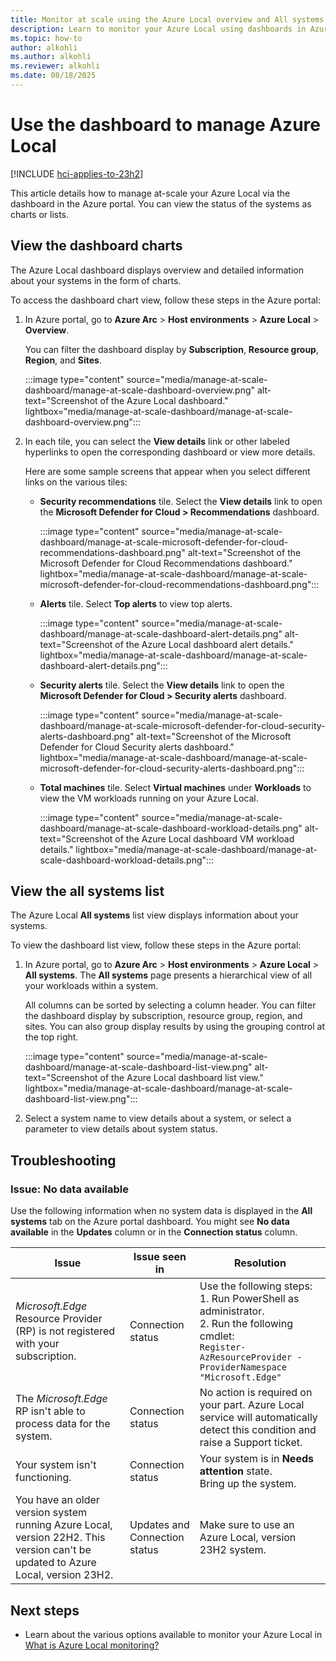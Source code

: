 ```yaml
---
title: Monitor at scale using the Azure Local overview and All systems page
description: Learn to monitor your Azure Local using dashboards in Azure portal. You can view the status of Azure Local as charts or lists.
ms.topic: how-to
author: alkohli
ms.author: alkohli
ms.reviewer: alkohli
ms.date: 08/18/2025
---
```


# Use the dashboard to manage Azure Local

[!INCLUDE [hci-applies-to-23h2](../includes/hci-applies-to-23h2.md)]

This article details how to manage at-scale your Azure Local via the dashboard in the Azure portal. You can view the status of the systems as charts or lists.

## View the dashboard charts

The Azure Local dashboard displays overview and detailed information about your systems in the form of charts.

To access the dashboard chart view, follow these steps in the Azure portal:

1. In Azure portal, go to **Azure Arc** > **Host environments** > **Azure Local** > **Overview**.

   You can filter the dashboard display by **Subscription**, **Resource group**, **Region**, and **Sites**.

   :::image type="content" source="media/manage-at-scale-dashboard/manage-at-scale-dashboard-overview.png" alt-text="Screenshot of the Azure Local dashboard." lightbox="media/manage-at-scale-dashboard/manage-at-scale-dashboard-overview.png":::

1. In each tile, you can select the **View details** link or other labeled hyperlinks to open the corresponding dashboard or view more details.

   Here are some sample screens that appear when you select different links on the various tiles:

   - **Security recommendations** tile. Select the **View details** link to open the **Microsoft Defender for Cloud > Recommendations** dashboard.

      :::image type="content" source="media/manage-at-scale-dashboard/manage-at-scale-microsoft-defender-for-cloud-recommendations-dashboard.png" alt-text="Screenshot of the Microsoft Defender for Cloud Recommendations dashboard." lightbox="media/manage-at-scale-dashboard/manage-at-scale-microsoft-defender-for-cloud-recommendations-dashboard.png":::

   - **Alerts** tile. Select **Top alerts** to view top alerts.

      :::image type="content" source="media/manage-at-scale-dashboard/manage-at-scale-dashboard-alert-details.png" alt-text="Screenshot of the Azure Local dashboard alert details." lightbox="media/manage-at-scale-dashboard/manage-at-scale-dashboard-alert-details.png":::

   - **Security alerts** tile. Select the **View details** link to open the **Microsoft Defender for Cloud > Security alerts** dashboard.

      :::image type="content" source="media/manage-at-scale-dashboard/manage-at-scale-microsoft-defender-for-cloud-security-alerts-dashboard.png" alt-text="Screenshot of the Microsoft Defender for Cloud Security alerts dashboard." lightbox="media/manage-at-scale-dashboard/manage-at-scale-microsoft-defender-for-cloud-security-alerts-dashboard.png":::

   - **Total machines** tile. Select **Virtual machines** under **Workloads** to view the VM workloads running on your Azure Local.

      :::image type="content" source="media/manage-at-scale-dashboard/manage-at-scale-dashboard-workload-details.png" alt-text="Screenshot of the Azure Local dashboard VM workload details." lightbox="media/manage-at-scale-dashboard/manage-at-scale-dashboard-workload-details.png":::

## View the all systems list

The Azure Local **All systems** list view displays information about your systems.

To view the dashboard list view, follow these steps in the Azure portal:

1. In Azure portal, go to **Azure Arc** > **Host environments** > **Azure Local** > **All systems**. The **All systems** page presents a hierarchical view of all your workloads within a system.

   All columns can be sorted by selecting a column header. You can filter the dashboard display by subscription, resource group, region, and sites. You can also group display results by using the grouping control at the top right.

   :::image type="content" source="media/manage-at-scale-dashboard/manage-at-scale-dashboard-list-view.png" alt-text="Screenshot of the Azure Local dashboard list view." lightbox="media/manage-at-scale-dashboard/manage-at-scale-dashboard-list-view.png":::

1. Select a system name to view details about a system, or select a parameter to view details about system status.

## Troubleshooting

### Issue: No data available

Use the following information when no system data is displayed in the **All systems** tab on the Azure portal dashboard. You might see **No data available** in the **Updates** column or in the **Connection status** column.

| Issue | Issue seen in | Resolution |
|-------|---------------|-------|
| *Microsoft.Edge* Resource Provider (RP) is not registered with your subscription. | Connection status | Use the following steps: <br> 1. Run PowerShell as administrator. <br> 2. Run the following cmdlet: <br> `Register-AzResourceProvider -ProviderNamespace "Microsoft.Edge"` |
| The *Microsoft.Edge* RP isn't able to process data for the system. | Connection status | No action is required on your part. Azure Local service will automatically detect this condition and raise a Support ticket.  |
| Your system isn't functioning. | Connection status | Your system is in **Needs attention** state. <br> Bring up the system. |
| You have an older version system running Azure Local, version 22H2. This version can't be updated to Azure Local, version 23H2. | Updates and Connection status | Make sure to use an Azure Local, version 23H2 system. |

## Next steps

- Learn about the various options available to monitor your Azure Local in [What is Azure Local monitoring?](../concepts/monitoring-overview.md)
